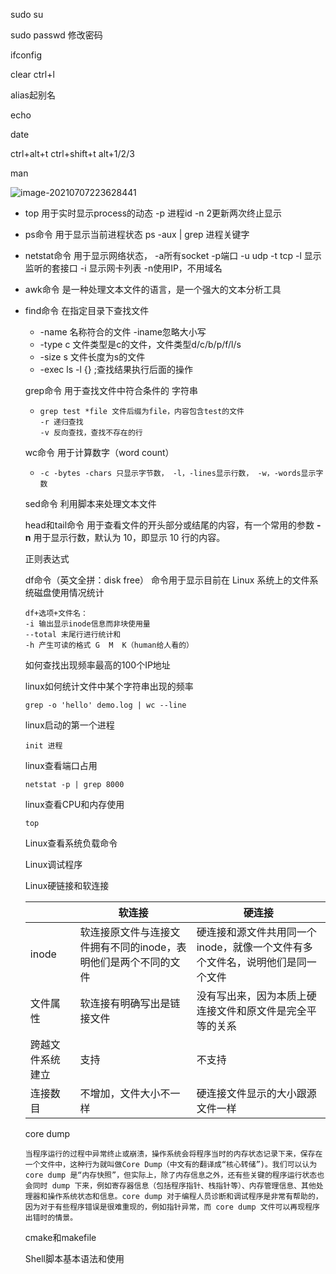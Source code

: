 sudo su

sudo passwd 修改密码

ifconfig

clear  ctrl+l

alias起别名

echo

date

ctrl+alt+t    ctrl+shift+t      alt+1/2/3

man

![image-20210707223628441](C:\Users\chenmao\AppData\Roaming\Typora\typora-user-images\image-20210707223628441.png)

- top 用于实时显示process的动态 -p 进程id -n 2更新两次终止显示

- ps命令 用于显示当前进程状态 ps -aux | grep 进程关键字

- netstat命令 用于显示网络状态， -a所有socket -p端口 -u udp -t tcp -l 显示监听的套接口  -i 显示网卡列表 -n使用IP，不用域名

- awk命令 是一种处理文本文件的语言，是一个强大的文本分析工具

- find命令 在指定目录下查找文件 

  - -name 名称符合的文件 -iname忽略大小写
  - -type  c   文件类型是c的文件，文件类型d/c/b/p/f/l/s
  - -size s 文件长度为s的文件
  - -exec ls -l {} \;查找结果执行后面的操作

  

  grep命令 用于查找文件中符合条件的 字符串

  - ```
    grep test *file 文件后缀为file，内容包含test的文件
    -r 递归查找
    -v 反向查找，查找不存在的行
    ```

  wc命令 用于计算数字（word count）

  - ```
    -c -bytes -chars 只显示字节数， -l，-lines显示行数， -w，-words显示字数
    ```

  sed命令 利用脚本来处理文本文件

  head和tail命令 用于查看文件的开头部分或结尾的内容，有一个常用的参数 **-n** 用于显示行数，默认为 10，即显示 10 行的内容。

  正则表达式

  df命令（英文全拼：disk free） 命令用于显示目前在 Linux 系统上的文件系统磁盘使用情况统计

  ```
  df+选项+文件名：
  -i 输出显示inode信息而非块使用量
  --total 末尾行进行统计和
  -h 产生可读的格式 G  M  K（human给人看的）
  ```

  如何查找出现频率最高的100个IP地址

  linux如何统计文件中某个字符串出现的频率

  ```
  grep -o 'hello' demo.log | wc --line
  ```

  linux启动的第一个进程

  ```
  init 进程
  ```

  linux查看端口占用

  ```
  netstat -p | grep 8000
  ```

  linux查看CPU和内存使用

  ```
  top
  ```

  Linux查看系统负载命令

  Linux调试程序

  Linux硬链接和软连接

  |                  | 软连接                                                       | 硬连接                                                       |
  | ---------------- | ------------------------------------------------------------ | ------------------------------------------------------------ |
  | inode            | 软连接原文件与连接文件拥有不同的inode，表明他们是两个不同的文件 | 硬连接和源文件共用同一个inode，就像一个文件有多个文件名，说明他们是同一个文件 |
  | 文件属性         | 软连接有明确写出是链接文件                                   | 没有写出来，因为本质上硬连接文件和原文件是完全平等的关系     |
  | 跨越文件系统建立 | 支持                                                         | 不支持                                                       |
  | 连接数目         | 不增加，文件大小不一样                                       | 硬连接文件显示的大小跟源文件一样                             |

  core dump

  ```
  当程序运行的过程中异常终止或崩溃，操作系统会将程序当时的内存状态记录下来，保存在一个文件中，这种行为就叫做Core Dump（中文有的翻译成“核心转储”)。我们可以认为 core dump 是“内存快照”，但实际上，除了内存信息之外，还有些关键的程序运行状态也会同时 dump 下来，例如寄存器信息（包括程序指针、栈指针等）、内存管理信息、其他处理器和操作系统状态和信息。core dump 对于编程人员诊断和调试程序是非常有帮助的，因为对于有些程序错误是很难重现的，例如指针异常，而 core dump 文件可以再现程序出错时的情景。
  ```

  cmake和makefile

  Shell脚本基本语法和使用

  
